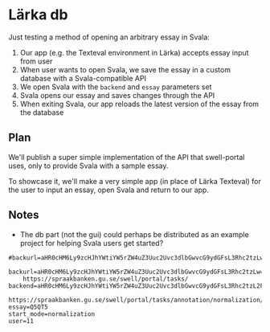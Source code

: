 # Lärka db

Just testing a method of opening an arbitrary essay in Svala:

1. Our app (e.g. the Texteval environment in Lärka) accepts essay input from user
2. When user wants to open Svala, we save the essay in a custom database with a Svala-compatible API
3. We open Svala with the `backend` and `essay` parameters set
4. Svala opens our essay and saves changes through the API
5. When exiting Svala, our app reloads the latest version of the essay from the database

## Plan

We'll publish a super simple implementation of the API that swell-portal uses, only to provide Svala with a sample essay.

To showcase it, we'll make a very simple app (in place of Lärka Texteval) for the user to input an essay, open Svala and return to our app.

## Notes

- The db part (not the gui) could perhaps be distributed as an example project for helping Svala users get started?

```
#backurl=aHR0cHM6Ly9zcHJhYWtiYW5rZW4uZ3Uuc2Uvc3dlbGwvcG9ydGFsL3Rhc2tzLw==&backend=aHR0cHM6Ly9zcHJhYWtiYW5rZW4uZ3Uuc2Uvc3dlbGwvcG9ydGFsL3Rhc2tzL2Fubm90YXRpb24vbm9ybWFsaXphdGlvbi8=&essay=Q5QT5&start_mode=normalization&user=11
```

```
backurl=aHR0cHM6Ly9zcHJhYWtiYW5rZW4uZ3Uuc2Uvc3dlbGwvcG9ydGFsL3Rhc2tzLw==
    https://spraakbanken.gu.se/swell/portal/tasks/
backend=aHR0cHM6Ly9zcHJhYWtiYW5rZW4uZ3Uuc2Uvc3dlbGwvcG9ydGFsL3Rhc2tzL2Fubm90YXRpb24vbm9ybWFsaXphdGlvbi8=
    https://spraakbanken.gu.se/swell/portal/tasks/annotation/normalization/
essay=Q5QT5
start_mode=normalization
user=11
```
